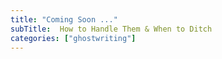 ```yaml
---
title: "Coming Soon ..."
subTitle:  How to Handle Them & When to Ditch
categories: ["ghostwriting"]
---
```


